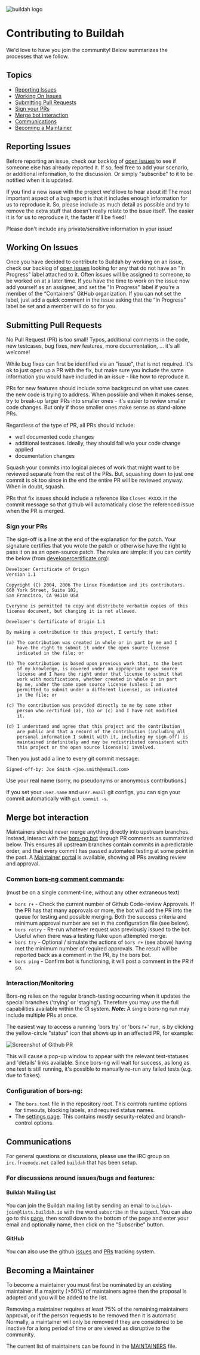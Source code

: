 ![buildah logo](https://cdn.rawgit.com/containers/buildah/master/logos/buildah-logo_large.png)

# Contributing to Buildah

We'd love to have you join the community! Below summarizes the processes
that we follow.

## Topics

* [Reporting Issues](#reporting-issues)
* [Working On Issues](#working-on-issues)
* [Submitting Pull Requests](#submitting-pull-requests)
* [Sign your PRs](#sign-your-prs)
* [Merge bot interaction](#merge-bot-interaction)
* [Communications](#communications)
* [Becoming a Maintainer](#becoming-a-maintainer)

## Reporting Issues

Before reporting an issue, check our backlog of
[open issues](https://github.com/containers/buildah/issues)
to see if someone else has already reported it. If so, feel free to add
your scenario, or additional information, to the discussion. Or simply
"subscribe" to it to be notified when it is updated.

If you find a new issue with the project we'd love to hear about it! The most
important aspect of a bug report is that it includes enough information for
us to reproduce it. So, please include as much detail as possible and try
to remove the extra stuff that doesn't really relate to the issue itself.
The easier it is for us to reproduce it, the faster it'll be fixed!

Please don't include any private/sensitive information in your issue!

## Working On Issues

Once you have decided to contribute to Buildah by working on an issue, check our
backlog of [open issues](https://github.com/containers/buildah/issues) looking
for any that do not have an "In Progress" label attached to it.  Often issues
will be assigned to someone, to be worked on at a later time.  If you have the
time to work on the issue now add yourself as an assignee, and set the
"In Progress" label if you’re a member of the “Containers” GitHub organization.
If you can not set the label, just  add a quick comment in the issue asking that
the “In Progress” label be set and a member will do so for you.

## Submitting Pull Requests

No Pull Request (PR) is too small! Typos, additional comments in the code,
new testcases, bug fixes, new features, more documentation, ... it's all
welcome!

While bug fixes can first be identified via an "issue", that is not required.
It's ok to just open up a PR with the fix, but make sure you include the same
information you would have included in an issue - like how to reproduce it.

PRs for new features should include some background on what use cases the
new code is trying to address. When possible and when it makes sense, try to break-up
larger PRs into smaller ones - it's easier to review smaller
code changes. But only if those smaller ones make sense as stand-alone PRs.

Regardless of the type of PR, all PRs should include:
* well documented code changes
* additional testcases. Ideally, they should fail w/o your code change applied
* documentation changes

Squash your commits into logical pieces of work that might want to be reviewed
separate from the rest of the PRs. But, squashing down to just one commit is ok
too since in the end the entire PR will be reviewed anyway. When in doubt,
squash.

PRs that fix issues should include a reference like `Closes #XXXX` in the
commit message so that github will automatically close the referenced issue
when the PR is merged.

<!--
All PRs require at least two LGTMs (Looks Good To Me) from maintainers.
-->

### Sign your PRs

The sign-off is a line at the end of the explanation for the patch. Your
signature certifies that you wrote the patch or otherwise have the right to pass
it on as an open-source patch. The rules are simple: if you can certify
the below (from [developercertificate.org](http://developercertificate.org/)):

```
Developer Certificate of Origin
Version 1.1

Copyright (C) 2004, 2006 The Linux Foundation and its contributors.
660 York Street, Suite 102,
San Francisco, CA 94110 USA

Everyone is permitted to copy and distribute verbatim copies of this
license document, but changing it is not allowed.

Developer's Certificate of Origin 1.1

By making a contribution to this project, I certify that:

(a) The contribution was created in whole or in part by me and I
    have the right to submit it under the open source license
    indicated in the file; or

(b) The contribution is based upon previous work that, to the best
    of my knowledge, is covered under an appropriate open source
    license and I have the right under that license to submit that
    work with modifications, whether created in whole or in part
    by me, under the same open source license (unless I am
    permitted to submit under a different license), as indicated
    in the file; or

(c) The contribution was provided directly to me by some other
    person who certified (a), (b) or (c) and I have not modified
    it.

(d) I understand and agree that this project and the contribution
    are public and that a record of the contribution (including all
    personal information I submit with it, including my sign-off) is
    maintained indefinitely and may be redistributed consistent with
    this project or the open source license(s) involved.
```

Then you just add a line to every git commit message:

    Signed-off-by: Joe Smith <joe.smith@email.com>

Use your real name (sorry, no pseudonyms or anonymous contributions.)

If you set your `user.name` and `user.email` git configs, you can sign your
commit automatically with `git commit -s`.

## Merge bot interaction

Maintainers should never merge anything directly into upstream
branches.  Instead, interact with the [bors-ng bot](https://bors.tech/)
through PR comments as summarized below. This ensures all upstream
branches contain commits in a predictable order, and that every commit
has passed automated testing at some point in the past. A
[Maintainer portal](https://app.bors.tech/repositories/22803)
is available, showing all PRs awaiting review and approval.

### Common [bors-ng comment commands](https://bors.tech/documentation/):

(must be on a single comment-line, without any other extraneous text)

* `bors r+` - Check the current number of Github Code-review Approvals.
  If the PR has that many approvals or more, the bot will add the PR into
  the queue for testing and possible merging.  Both the success criteria
  and minimum approval number are set in the configuration file (see below).
* `bors retry` - Re-run whatever request was previously issued to the bot.  Useful
  when there was a testing flake upon attempted merge.
* `bors try` - Optional / simulate the actions of `bors r+` (see above) having
  met the minimum number of required approvals.  The result will be reported
  back as a comment in the PR, by the bors bot.
* `bors ping` - Confirm bot is functioning, it will post a comment in the PR if so.


### Interaction/Monitoring

Bors-ng relies on the regular branch-testing occurring when it updates the
special branches ('trying' or 'staging').  Therefore you may use the full
capabilities available within the CI system.  ***Note:*** A single bors-ng
run may include multiple PRs at once.

The easiest way to access a running 'bors try' or 'bors r+' run, is by clicking the
yellow-circle "status" icon that shows up in an affected PR, for example:

![Screenshot of Github PR](contrib/cirrus/bors-ng.png)

This will cause a pop-up window to appear with the relevant test-statuses and 'details'
links available.  Since bors-ng will wait for success, as long as one test is still
running, it's possible to manually re-run any failed tests (e.g. due to flakes).


### Configuration of bors-ng:

* The `bors.toml` file in the repository root.  This controls
  runtime options for timeouts, blocking labels, and required status names.
* The [settings page](https://app.bors.tech/repositories/22803/settings).
  This contains mostly security-related and branch-control options.


## Communications

For general questions or discussions, please use the
IRC group on `irc.freenode.net` called `buildah`
that has been setup.

### For discussions around issues/bugs and features:

#### Buildah Mailing List

You can join the Buildah mailing list by sending an email to `buildah-join@lists.buildah.io` with the word `subscribe` in the subject.  You can also go to this [page](https://lists.podman.io/admin/lists/buildah.lists.buildah.io/), then scroll down to the bottom of the page and enter your email and optionally name, then click on the "Subscribe" button.

#### GitHub
You can also use the github
[issues](https://github.com/containers/buildah/issues)
and
[PRs](https://github.com/containers/buildah/pulls)
tracking system.

## Becoming a Maintainer

To become a maintainer you must first be nominated by an existing maintainer.
If a majority (>50%) of maintainers agree then the proposal is adopted and
you will be added to the list.

Removing a maintainer requires at least 75% of the remaining maintainers
approval, or if the person requests to be removed then it is automatic.
Normally, a maintainer will only be removed if they are considered to be
inactive for a long period of time or are viewed as disruptive to the community.

The current list of maintainers can be found in the
[MAINTAINERS](MAINTAINERS) file.
